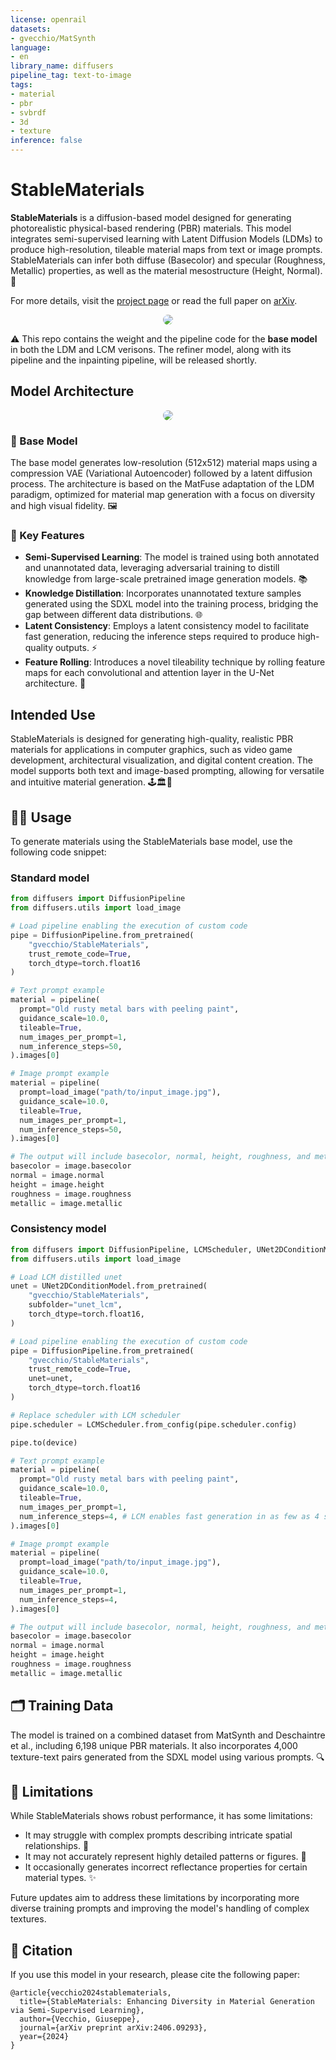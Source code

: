 ```yaml
---
license: openrail
datasets:
- gvecchio/MatSynth
language:
- en
library_name: diffusers
pipeline_tag: text-to-image
tags:
- material
- pbr
- svbrdf
- 3d
- texture
inference: false
---
```


# StableMaterials

**StableMaterials** is a diffusion-based model designed for generating photorealistic physical-based rendering (PBR) materials. This model integrates semi-supervised learning with Latent Diffusion Models (LDMs) to produce high-resolution, tileable material maps from text or image prompts. StableMaterials can infer both diffuse (Basecolor) and specular (Roughness, Metallic) properties, as well as the material mesostructure (Height, Normal). 🌟

For more details, visit the [project page](https://gvecchio.com/stablematerials/) or read the full paper on [arXiv](https://arxiv.org/abs/2406.09293).

<center>
    <img src="https://gvecchio.com/stablematerials/static/images/teaser.jpg" style="border-radius:10px;">
</center>

⚠️ This repo contains the weight and the pipeline code for the **base model** in both the LDM and LCM verisons. The refiner model, along with its pipeline and the inpainting pipeline, will be released shortly.

## Model Architecture

<center>
    <img src="https://gvecchio.com/stablematerials/static/images/architecture.png" style="border-radius:10px;">
</center>

### 🧩 Base Model 
The base model generates low-resolution (512x512) material maps using a compression VAE (Variational Autoencoder) followed by a latent diffusion process. The architecture is based on the MatFuse adaptation of the LDM paradigm, optimized for material map generation with a focus on diversity and high visual fidelity. 🖼️

### 🔑 Key Features
- **Semi-Supervised Learning**: The model is trained using both annotated and unannotated data, leveraging adversarial training to distill knowledge from large-scale pretrained image generation models. 📚
- **Knowledge Distillation**: Incorporates unannotated texture samples generated using the SDXL model into the training process, bridging the gap between different data distributions. 🌐
- **Latent Consistency**: Employs a latent consistency model to facilitate fast generation, reducing the inference steps required to produce high-quality outputs. ⚡
- **Feature Rolling**: Introduces a novel tileability technique by rolling feature maps for each convolutional and attention layer in the U-Net architecture. 🎢

## Intended Use

StableMaterials is designed for generating high-quality, realistic PBR materials for applications in computer graphics, such as video game development, architectural visualization, and digital content creation. The model supports both text and image-based prompting, allowing for versatile and intuitive material generation. 🕹️🏛️📸

## 🧑‍💻 Usage

To generate materials using the StableMaterials base model, use the following code snippet:

### Standard model

```python
from diffusers import DiffusionPipeline
from diffusers.utils import load_image

# Load pipeline enabling the execution of custom code
pipe = DiffusionPipeline.from_pretrained(
    "gvecchio/StableMaterials", 
    trust_remote_code=True, 
    torch_dtype=torch.float16
)

# Text prompt example
material = pipeline(
  prompt="Old rusty metal bars with peeling paint",
  guidance_scale=10.0,
  tileable=True,
  num_images_per_prompt=1,
  num_inference_steps=50,
).images[0]

# Image prompt example
material = pipeline(
  prompt=load_image("path/to/input_image.jpg"),
  guidance_scale=10.0,
  tileable=True,
  num_images_per_prompt=1,
  num_inference_steps=50,
).images[0]

# The output will include basecolor, normal, height, roughness, and metallic maps
basecolor = image.basecolor
normal = image.normal
height = image.height
roughness = image.roughness
metallic = image.metallic
```

### Consistency model

```python
from diffusers import DiffusionPipeline, LCMScheduler, UNet2DConditionModel
from diffusers.utils import load_image

# Load LCM distilled unet
unet = UNet2DConditionModel.from_pretrained(
    "gvecchio/StableMaterials",
    subfolder="unet_lcm",
    torch_dtype=torch.float16,
)

# Load pipeline enabling the execution of custom code
pipe = DiffusionPipeline.from_pretrained(
    "gvecchio/StableMaterials", 
    trust_remote_code=True, 
    unet=unet,
    torch_dtype=torch.float16
)

# Replace scheduler with LCM scheduler
pipe.scheduler = LCMScheduler.from_config(pipe.scheduler.config)

pipe.to(device)

# Text prompt example
material = pipeline(
  prompt="Old rusty metal bars with peeling paint",
  guidance_scale=10.0,
  tileable=True,
  num_images_per_prompt=1,
  num_inference_steps=4, # LCM enables fast generation in as few as 4 steps
).images[0]

# Image prompt example
material = pipeline(
  prompt=load_image("path/to/input_image.jpg"),
  guidance_scale=10.0,
  tileable=True,
  num_images_per_prompt=1,
  num_inference_steps=4,
).images[0]

# The output will include basecolor, normal, height, roughness, and metallic maps
basecolor = image.basecolor
normal = image.normal
height = image.height
roughness = image.roughness
metallic = image.metallic
```

## 🗂️ Training Data

The model is trained on a combined dataset from MatSynth and Deschaintre et al., including 6,198 unique PBR materials. It also incorporates 4,000 texture-text pairs generated from the SDXL model using various prompts. 🔍

## 🔧 Limitations

While StableMaterials shows robust performance, it has some limitations:
- It may struggle with complex prompts describing intricate spatial relationships. 🧩
- It may not accurately represent highly detailed patterns or figures. 🎨
- It occasionally generates incorrect reflectance properties for certain material types. ✨

Future updates aim to address these limitations by incorporating more diverse training prompts and improving the model's handling of complex textures.


## 📖 Citation 

If you use this model in your research, please cite the following paper:

```
@article{vecchio2024stablematerials,
  title={StableMaterials: Enhancing Diversity in Material Generation via Semi-Supervised Learning},
  author={Vecchio, Giuseppe},
  journal={arXiv preprint arXiv:2406.09293},
  year={2024}
}
```